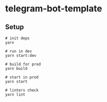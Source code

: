 # telegram-bot-template

## Setup

```shell
# init deps
yarn

# run in dev
yarn start:dev

# build for prod
yarn build

# start in prod
yarn start

# linters check
yarn lint
```
